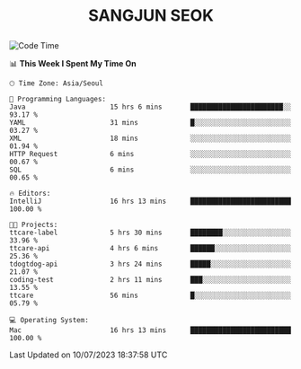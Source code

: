 <h1>
 <p align="center">
   SANGJUN SEOK
 </p>
</h1>

<!--START_SECTION:waka-->
![Code Time](http://img.shields.io/badge/Code%20Time-2%2C672%20hrs%2040%20mins-blue)

📊 **This Week I Spent My Time On** 

```text
🕑︎ Time Zone: Asia/Seoul

💬 Programming Languages: 
Java                     15 hrs 6 mins       ███████████████████████░░   93.17 % 
YAML                     31 mins             █░░░░░░░░░░░░░░░░░░░░░░░░   03.27 % 
XML                      18 mins             ░░░░░░░░░░░░░░░░░░░░░░░░░   01.94 % 
HTTP Request             6 mins              ░░░░░░░░░░░░░░░░░░░░░░░░░   00.67 % 
SQL                      6 mins              ░░░░░░░░░░░░░░░░░░░░░░░░░   00.65 % 

🔥 Editors: 
IntelliJ                 16 hrs 13 mins      █████████████████████████   100.00 % 

🐱‍💻 Projects: 
ttcare-label             5 hrs 30 mins       ████████░░░░░░░░░░░░░░░░░   33.96 % 
ttcare-api               4 hrs 6 mins        ██████░░░░░░░░░░░░░░░░░░░   25.36 % 
tdogtdog-api             3 hrs 24 mins       █████░░░░░░░░░░░░░░░░░░░░   21.07 % 
coding-test              2 hrs 11 mins       ███░░░░░░░░░░░░░░░░░░░░░░   13.55 % 
ttcare                   56 mins             █░░░░░░░░░░░░░░░░░░░░░░░░   05.79 % 

💻 Operating System: 
Mac                      16 hrs 13 mins      █████████████████████████   100.00 % 
```


 Last Updated on 10/07/2023 18:37:58 UTC
<!--END_SECTION:waka-->
